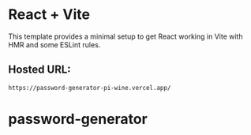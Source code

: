 # React + Vite

This template provides a minimal setup to get React working in Vite with HMR and some ESLint rules.

## Hosted URL:
```
https://password-generator-pi-wine.vercel.app/
```
# password-generator

